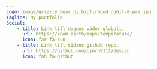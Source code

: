 ```yaml
---
Logo: image/grizzly_bear_by_hipfiregod_dg6ifv8-pre.jpg
Tagline: My portfolio.
Social:
    - title: Link till dagens väder globalt.
      url: https://zoom.earth/maps/temperature/
      icon: far fa-sun
    - title: Link till sidans github repo.
      url: https://github.com/bjorn9111/design
      icon: fab fa-github
---
```

